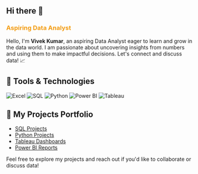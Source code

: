 ## Hi there 👋
### <span style="color: #f39c12;"> <blink>Aspiring Data Analyst</blink> </span>

Hello, I'm **Vivek Kumar**, an aspiring Data Analyst eager to learn and grow in the data world. I am passionate about uncovering insights from numbers and using them to make impactful decisions. Let's connect and discuss data! 📈

## 🔧 Tools & Technologies  
![Excel](https://img.shields.io/badge/Excel-217346?style=for-the-badge&logo=microsoft-excel&logoColor=white)
![SQL](https://img.shields.io/badge/SQL-003B57?style=for-the-badge&logo=postgresql&logoColor=white)
![Python](https://img.shields.io/badge/Python-3776AB?style=for-the-badge&logo=python&logoColor=white)
![Power BI](https://img.shields.io/badge/Power_BI-F2C811?style=for-the-badge&logo=powerbi&logoColor=black)
![Tableau](https://img.shields.io/badge/Tableau-E97627?style=for-the-badge&logo=tableau&logoColor=white)

## 📂 My Projects Portfolio
- [SQL Projects](https://github.com/VK-Analyst/HR-Analytics-Dashboard.git)  
- [Python Projects](#)  
- [Tableau Dashboards](#)  
- [Power BI Reports](#)

Feel free to explore my projects and reach out if you'd like to collaborate or discuss data!
